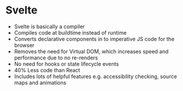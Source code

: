 # Svelte

- Svelte is basically a compiler
- Compiles code at buildtime instead of runtime
- Converts declarative components in to imperative JS code for the browser
- Removes the need for Virtual DOM, which increases speed and performance due to no re-renders
- No need for hooks or state lifecycle events
- 40% Less code than React
- Includes lots of helpful features e.g. accessibility checking, source maps and animations
